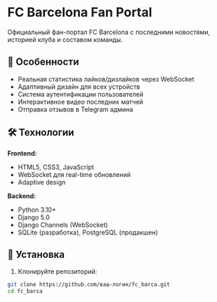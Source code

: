 # FC Barcelona Fan Portal

Официальный фан-портал FC Barcelona с последними новостями, историей клуба и составом команды.

## 🌟 Особенности

- Реальная статистика лайков/дизлайков через WebSocket
- Адаптивный дизайн для всех устройств
- Система аутентификации пользователей
- Интерактивное видео последних матчей
- Отправка отзывов в Telegram админа

## 🛠 Технологии

**Frontend:**
- HTML5, CSS3, JavaScript
- WebSocket для real-time обновлений
- Adaptive design

**Backend:**
- Python 3.10+
- Django 5.0
- Django Channels (WebSocket)
- SQLite (разработка), PostgreSQL (продакшен)

## 🚀 Установка

1. Клонируйте репозиторий:
```bash
git clone https://github.com/ваш-логин/fc_barca.git
cd fc_barca
